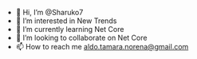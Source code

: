 - 👋 Hi, I’m @Sharuko7
- 👀 I’m interested in New Trends
- 🌱 I’m currently learning Net Core
- 💞️ I’m looking to collaborate on Net Core
- 📫 How to reach me aldo.tamara.norena@gmail.com

<!---
Sharuko7/Sharuko7 is a ✨ special ✨ repository because its `README.md` (this file) appears on your GitHub profile.
You can click the Preview link to take a look at your changes.
--->

